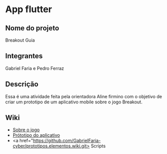 # App flutter

## Nome do projeto
Breakout Guia

## Integrantes
Gabriel Faria e Pedro Ferraz

## Descrição
Essa é uma atividade feita pela orientadora Aline firmino com o objetivo de criar um prototipo de um aplicativo mobile sobre o jogo Breakout.

## Wiki
- <a href="https://github.com/Gabriele-sousa/prototipos.elementos/wiki/Sobre-o-jogo"> Sobre o jogo </a>
- <a href="https://github.com/Gabriele-sousa/prototipos.elementos/wiki/Protótipo"> Prótotipo do aplicativo </a>
- <a href="https://github.com/GabrielFaria-cyber/prototipos.elementos.wiki.git> Scripts </a>
